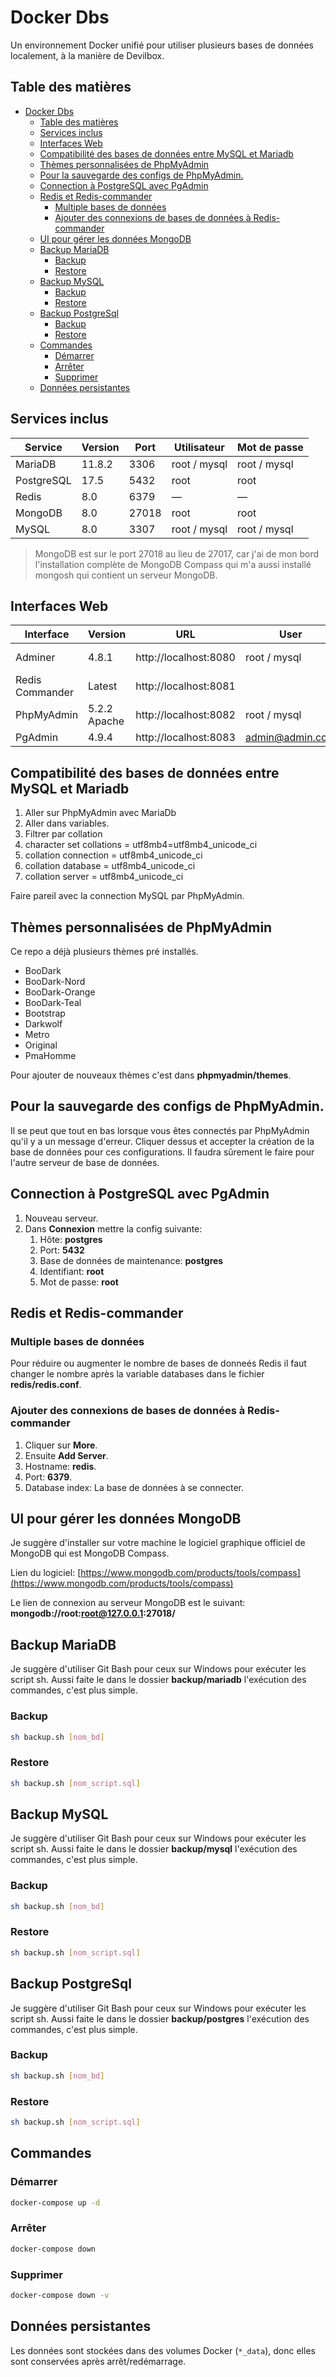 # Docker Dbs

Un environnement Docker unifié pour utiliser plusieurs bases de données localement, à la manière de Devilbox.

## Table des matières

- [Docker Dbs](#docker-dbs)
  - [Table des matières](#table-des-matières)
  - [Services inclus](#services-inclus)
  - [Interfaces Web](#interfaces-web)
  - [Compatibilité des bases de données entre MySQL et Mariadb](#compatibilité-des-bases-de-données-entre-mysql-et-mariadb)
  - [Thèmes personnalisées de PhpMyAdmin](#thèmes-personnalisées-de-phpmyadmin)
  - [Pour la sauvegarde des configs de PhpMyAdmin.](#pour-la-sauvegarde-des-configs-de-phpmyadmin)
  - [Connection à PostgreSQL avec PgAdmin](#connection-à-postgresql-avec-pgadmin)
  - [Redis et Redis-commander](#redis-et-redis-commander)
    - [Multiple bases de données](#multiple-bases-de-données)
    - [Ajouter des connexions de bases de données à Redis-commander](#ajouter-des-connexions-de-bases-de-données-à-redis-commander)
  - [UI pour gérer les données MongoDB](#ui-pour-gérer-les-données-mongodb)
  - [Backup MariaDB](#backup-mariadb)
    - [Backup](#backup)
    - [Restore](#restore)
  - [Backup MySQL](#backup-mysql)
    - [Backup](#backup-1)
    - [Restore](#restore-1)
  - [Backup PostgreSql](#backup-postgresql)
    - [Backup](#backup-2)
    - [Restore](#restore-2)
  - [Commandes](#commandes)
    - [Démarrer](#démarrer)
    - [Arrêter](#arrêter)
    - [Supprimer](#supprimer)
  - [Données persistantes](#données-persistantes)

## Services inclus

| Service    | Version | Port  | Utilisateur  | Mot de passe |
| ---------- | ------- | ----- | ------------ | ------------ |
| MariaDB    | 11.8.2  | 3306  | root / mysql | root / mysql |
| PostgreSQL | 17.5    | 5432  | root         | root         |
| Redis      | 8.0     | 6379  | —            | —            |
| MongoDB    | 8.0     | 27018 | root         | root         |
| MySQL      | 8.0     | 3307  | root / mysql | root / mysql |

> MongoDB est sur le port 27018 au lieu de 27017, car j'ai de mon bord l'installation complète de MongoDB Compass qui m'a aussi installé mongosh qui contient un serveur MongoDB.

## Interfaces Web

| Interface       | Version      | URL                   | User            | Password     |
| --------------- | ------------ | --------------------- | --------------- | ------------ |
| Adminer         | 4.8.1        | http://localhost:8080 | root / mysql    | root / mysql |
| Redis Commander | Latest       | http://localhost:8081 |
| PhpMyAdmin      | 5.2.2 Apache | http://localhost:8082 | root / mysql    | root /mysql  |
| PgAdmin         | 4.9.4        | http://localhost:8083 | admin@admin.com | root         |

## Compatibilité des bases de données entre MySQL et Mariadb

1.  Aller sur PhpMyAdmin avec MariaDb
2.  Aller dans variables.
3.  Filtrer par collation
4.  character set collations = utf8mb4=utf8mb4_unicode_ci
5.  collation connection = utf8mb4_unicode_ci
6.  collation database = utf8mb4_unicode_ci
7.  collation server = utf8mb4_unicode_ci

Faire pareil avec la connection MySQL par PhpMyAdmin.

## Thèmes personnalisées de PhpMyAdmin

Ce repo a déjà plusieurs thèmes pré installés.

- BooDark
- BooDark-Nord
- BooDark-Orange
- BooDark-Teal
- Bootstrap
- Darkwolf
- Metro
- Original
- PmaHomme

Pour ajouter de nouveaux thèmes c'est dans **phpmyadmin/themes**.

## Pour la sauvegarde des configs de PhpMyAdmin.

Il se peut que tout en bas lorsque vous êtes connectés par PhpMyAdmin qu'il y a un message d'erreur. Cliquer dessus et accepter la création de la base de données pour ces configurations. Il faudra sûrement le faire pour l'autre serveur de base de données.

## Connection à PostgreSQL avec PgAdmin

1. Nouveau serveur.
2. Dans **Connexion** mettre la config suivante:
   1. Hôte: **postgres**
   2. Port: **5432**
   3. Base de données de maintenance: **postgres**
   4. Identifiant: **root**
   5. Mot de passe: **root**

## Redis et Redis-commander

### Multiple bases de données

Pour réduire ou augmenter le nombre de bases de donneés Redis il faut changer le nombre après la variable databases dans le fichier **redis/redis.conf**.

### Ajouter des connexions de bases de données à Redis-commander

1. Cliquer sur **More**.
2. Ensuite **Add Server**.
3. Hostname: **redis**.
4. Port: **6379**.
5. Database index: La base de données à se connecter.

## UI pour gérer les données MongoDB

Je suggère d'installer sur votre machine le logiciel graphique officiel de MongoDB qui est MongoDB Compass.

Lien du logiciel: [https://www.mongodb.com/products/tools/compass](https://www.mongodb.com/products/tools/compass)

Le lien de connexion au serveur MongoDB est le suivant: **mongodb://root:root@127.0.0.1:27018/**

## Backup MariaDB

Je suggère d'utiliser Git Bash pour ceux sur Windows pour exécuter les script sh. Aussi faite le dans le dossier **backup/mariadb** l'exécution des commandes, c'est plus simple.

### Backup

```bash
sh backup.sh [nom_bd]
```

### Restore

```bash
sh backup.sh [nom_script.sql]
```

## Backup MySQL

Je suggère d'utiliser Git Bash pour ceux sur Windows pour exécuter les script sh. Aussi faite le dans le dossier **backup/mysql** l'exécution des commandes, c'est plus simple.

### Backup

```bash
sh backup.sh [nom_bd]
```

### Restore

```bash
sh backup.sh [nom_script.sql]
```

## Backup PostgreSql

Je suggère d'utiliser Git Bash pour ceux sur Windows pour exécuter les script sh. Aussi faite le dans le dossier **backup/postgres** l'exécution des commandes, c'est plus simple.

### Backup

```bash
sh backup.sh [nom_bd]
```

### Restore

```bash
sh backup.sh [nom_script.sql]
```

## Commandes

### Démarrer

```bash
docker-compose up -d
```

### Arrêter

```bash
docker-compose down
```

### Supprimer

```bash
docker-compose down -v
```

## Données persistantes

Les données sont stockées dans des volumes Docker (`*_data`), donc elles sont conservées après arrêt/redémarrage.

